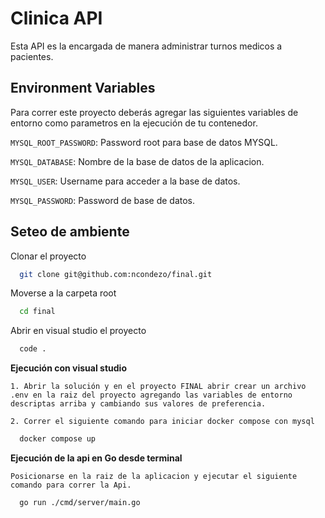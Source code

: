 # Clinica API

Esta API es la encargada de manera administrar turnos medicos a pacientes.

## Environment Variables

Para correr este proyecto deberás agregar las siguientes variables de entorno como parametros en la ejecución de tu contenedor.

`MYSQL_ROOT_PASSWORD`: Password root para base de datos MYSQL.

`MYSQL_DATABASE`: Nombre de la base de datos de la aplicacion.

`MYSQL_USER`: Username para acceder a la base de datos.

`MYSQL_PASSWORD`: Password de base de datos.


## Seteo de ambiente

Clonar el proyecto

```bash
  git clone git@github.com:ncondezo/final.git
```

Moverse a la carpeta root

```bash
  cd final
```

Abrir en visual studio el proyecto
```bash
  code .
```

**Ejecución con visual studio**

    1. Abrir la solución y en el proyecto FINAL abrir crear un archivo .env en la raiz del proyecto agregando las variables de entorno descriptas arriba y cambiando sus valores de preferencia.
  
    2. Correr el siguiente comando para iniciar docker compose con mysql

```bash
  docker compose up 
```

**Ejecución de la api en Go desde terminal**

    Posicionarse en la raiz de la aplicacion y ejecutar el siguiente comando para correr la Api.

```bash
  go run ./cmd/server/main.go
```





